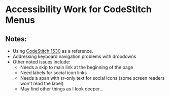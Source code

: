 # Accessibility Work for CodeStitch Menus
## Notes:  
- Using [CodeStitch 1530](https://codestitch.app/app/dashboard/stitches/1530/rendered) as a reference.
- Addressing keyboard navigation problems with dropdowns
- Other noted issues include:
    - Needs a skip to main link at the beginning of the page
    - Need labels for social icon links 
    - Needs a span with sr-only text for social icons (some screen readers won't read the label)
    - May find other things as I look deeper...
